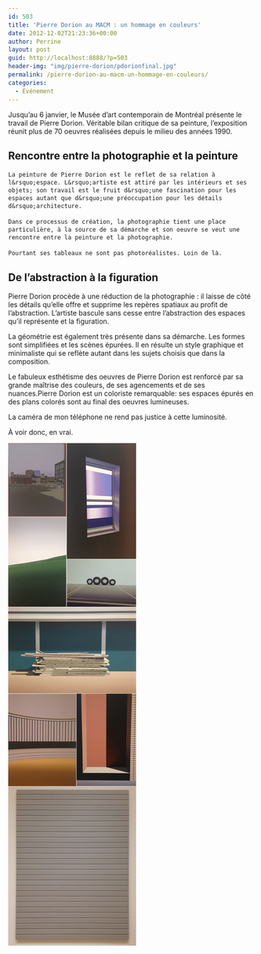 ```yaml
---
id: 503
title: 'Pierre Dorion au MACM : un hommage en couleurs'
date: 2012-12-02T21:23:36+00:00
author: Perrine
layout: post
guid: http://localhost:8888/?p=503
header-img: "img/pierre-dorion/pdorionfinal.jpg"
permalink: /pierre-dorion-au-macm-un-hommage-en-couleurs/
categories:
  - Événement
---
```

Jusqu&rsquo;au 6 janvier, le Musée d&rsquo;art contemporain de Montréal présente le travail de Pierre Dorion. Véritable bilan critique de sa peinture, l&rsquo;exposition réunit plus de 70 oeuvres réalisées depuis le milieu des années 1990.<!--more-->

## Rencontre entre la photographie et la peinture

    La peinture de Pierre Dorion est le reflet de sa relation à l&rsquo;espace. L&rsquo;artiste est attiré par les intérieurs et ses objets; son travail est le fruit d&rsquo;une fascination pour les espaces autant que d&rsquo;une préoccupation pour les détails d&rsquo;architecture.

    Dans ce processus de création, la photographie tient une place particulière, à la source de sa démarche et son oeuvre se veut une rencontre entre la peinture et la photographie.

    Pourtant ses tableaux ne sont pas photoréalistes. Loin de là.


## De l&rsquo;abstraction à la figuration
  Pierre Dorion procède à une réduction de la photographie : il laisse de côté les détails qu&rsquo;elle offre et supprime les repères spatiaux au profit de l&rsquo;abstraction. L&rsquo;artiste bascule sans cesse entre l&rsquo;abstraction des espaces qu&rsquo;il représente et la figuration.

La géométrie est également très présente dans sa démarche. Les formes sont simplifiées et les scènes épurées. Il en résulte un style graphique et minimaliste qui se reflète autant dans les sujets choisis que dans la composition.

Le fabuleux esthétisme des oeuvres de Pierre Dorion est renforcé par sa grande maîtrise des couleurs, de ses agencements et de ses nuances.Pierre Dorion est un coloriste remarquable: ses espaces épurés en des plans colorés sont au final des oeuvres lumineuses.

La caméra de mon téléphone ne rend pas justice à cette luminosité.

À voir donc, en vrai.

<img src="/img/pierre-dorion/pdorionfinal.jpg"/>
